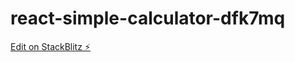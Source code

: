 # react-simple-calculator-dfk7mq

[Edit on StackBlitz ⚡️](https://stackblitz.com/edit/react-simple-calculator-dfk7mq)